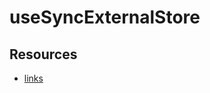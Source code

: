 # useSyncExternalStore

## Resources

- [links](https://react.dev/reference/react/useSyncExternalStore)
